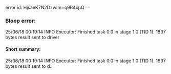 error id: HjsaeK7N2DzwIm+q9B4xpQ==
### Bloop error:

25/06/18 00:19:14 INFO Executor: Finished task 0.0 in stage 1.0 (TID 1). 1837 bytes result sent to driver
#### Short summary: 

25/06/18 00:19:14 INFO Executor: Finished task 0.0 in stage 1.0 (TID 1). 1837 bytes result sent to d...